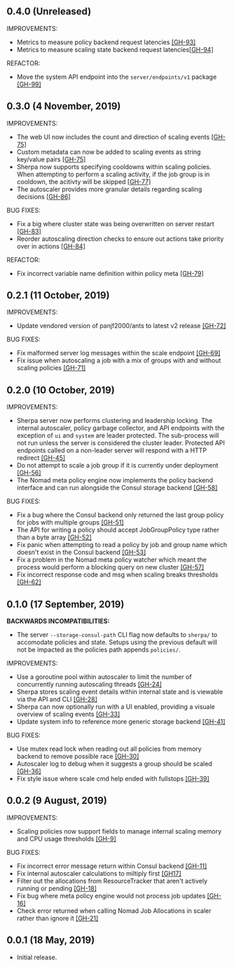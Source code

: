 ## 0.4.0 (Unreleased)

IMPROVEMENTS:
 * Metrics to measure policy backend request latencies [[GH-93]](https://github.com/jrasell/sherpa/pull/93)
 * Metrics to measure scaling state backend request latencies[[GH-94]](https://github.com/jrasell/sherpa/pull/94)

REFACTOR:
 * Move the system API endpoint into the `server/endpoints/v1` package [[GH-99]](https://github.com/jrasell/sherpa/pull/99)

## 0.3.0 (4 November, 2019)

IMPROVEMENTS:
 * The web UI now includes the count and direction of scaling events [[GH-75]](https://github.com/jrasell/sherpa/pull/75)
 * Custom metadata can now be added to scaling events as string key/value pairs [[GH-75]](https://github.com/jrasell/sherpa/pull/74)
 * Sherpa now supports specifying cooldowns within scaling policies. When attempting to perform a scaling activity, if the job group is in cooldown, the acitivty will be skipped [[GH-77]](https://github.com/jrasell/sherpa/pull/77)
 * The autoscaler provides more granular details regarding scaling decisions [[GH-86]](https://github.com/jrasell/sherpa/pull/86)

BUG FIXES:
 * Fix a big where cluster state was being overwritten on server restart [[GH-83]](https://github.com/jrasell/sherpa/pull/83)
 * Reorder autoscaling direction checks to ensure out actions take priority over in actions [[GH-84]](https://github.com/jrasell/sherpa/issues/84)

REFACTOR:
 * Fix incorrect variable name definition within policy meta [[GH-79]](https://github.com/jrasell/sherpa/pull/79)

## 0.2.1 (11 October, 2019)

IMPROVEMENTS:
 * Update vendored version of panjf2000/ants to latest v2 release [[GH-72]](https://github.com/jrasell/sherpa/pull/72)

BUG FIXES:
 * Fix malformed server log messages within the scale endpoint [[GH-69]](https://github.com/jrasell/sherpa/pull/69)
 * Fix issue when autoscaling a job with a mix of groups with and without scaling policies [[GH-71]](https://github.com/jrasell/sherpa/pull/71)

## 0.2.0 (10 October, 2019)

IMPROVEMENTS:
 * Sherpa server now performs clustering and leadership locking. The internal autoscaler, policy garbage collector, and API endpoints with the exception of `ui` and `system` are leader protected. The sub-process will not run unless the server is considered the cluster leader. Protected API endpoints called on a non-leader server will respond with a HTTP redirect [[GH-45]](https://github.com/jrasell/sherpa/pull/45)
 * Do not attempt to scale a job group if it is currently under deployment [[GH-56]](https://github.com/jrasell/sherpa/pull/56)
 * The Nomad meta policy engine now implements the policy backend interface and can run alongside the Consul storage backend [[GH-58]](https://github.com/jrasell/sherpa/pull/58)

BUG FIXES:
 * Fix a bug where the Consul backend only returned the last group policy for jobs with multiple groups [[GH-51]](https://github.com/jrasell/sherpa/pull/51)
 * The API for writing a policy should accept JobGroupPolicy type rather than a byte array [[GH-52]](https://github.com/jrasell/sherpa/pull/52)
 * Fix panic when attempting to read a policy by job and group name which doesn't exist in the Consul backend [[GH-53]](https://github.com/jrasell/sherpa/pull/53)
 * Fix a problem in the Nomad meta policy watcher which meant the process would perform a blocking query on new cluster [[GH-57]](https://github.com/jrasell/sherpa/pull/57)
 * Fix incorrect response code and msg when scaling breaks thresholds [[GH-62]](https://github.com/jrasell/sherpa/pull/62)

## 0.1.0 (17 September, 2019)

__BACKWARDS INCOMPATIBILITIES:__
 * The server `--storage-consul-path` CLI flag now defaults to `sherpa/` to accomodate policies and state. Setups using the previous default will not be impacted as the policies path appends `policies/`.

IMPROVEMENTS:
 * Use a goroutine pool within autoscaler to limit the number of concurrently running autoscaling threads [[GH-24]](https://github.com/jrasell/sherpa/pull/24)
 * Sherpa stores scaling event details within internal state and is viewable via the API and CLI [[GH-28]](https://github.com/jrasell/sherpa/pull/28)
 * Sherpa can now optionally run with a UI enabled, providing a visuale overview of scaling events [[GH-33]](https://github.com/jrasell/sherpa/pull/33)
 * Update system info to reference more generic storage backend [[GH-41]](https://github.com/jrasell/sherpa/pull/41)

BUG FIXES:
 * Use mutex read lock when reading out all policies from memory backend to remove possible race [[GH-30]](https://github.com/jrasell/sherpa/pull/30)
 * Autoscaler log to debug when it suggests a group should be scaled [[GH-36]](https://github.com/jrasell/sherpa/pull/36)
 * Fix style issue where scale cmd help ended with fullstops [[GH-39]](https://github.com/jrasell/sherpa/pull/39)

## 0.0.2 (9 August, 2019)

IMPROVEMENTS:
 * Scaling policies now support fields to manage internal scaling memory and CPU usage thresholds [[GH-9]](https://github.com/jrasell/sherpa/pull/9)
 
BUG FIXES:
 * Fix incorrect error message return within Consul backend [[GH-11]](https://github.com/jrasell/sherpa/pull/11)
 * Fix internal autoscaler calculations to miltiply first [[GH17]](https://github.com/jrasell/sherpa/pull/17)
 * Filter out the allocations from ResourceTracker that aren't actively running or pending [[GH-18]](https://github.com/jrasell/sherpa/pull/18)
 * Fix bug where meta policy engine would not process job updates [[GH-16]](https://github.com/jrasell/sherpa/pull/16)
 * Check error returned when calling Nomad Job Allocations in scaler rather than ignore it [[GH-21]](https://github.com/jrasell/sherpa/pull/21)

## 0.0.1 (18 May, 2019)

* Initial release.
